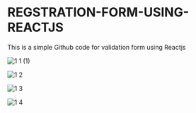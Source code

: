 # REGSTRATION-FORM-USING-REACTJS

This is a simple Github code for validation form using Reactjs


![1 1 (1)](https://user-images.githubusercontent.com/105506403/227566214-f0ba6c99-159d-4e8b-9994-f76eec903c67.jpg)

![1 2](https://user-images.githubusercontent.com/105506403/227566915-12d9a382-ec74-4505-a243-8082a1d90d63.jpg)

![1 3](https://user-images.githubusercontent.com/105506403/227566985-8a4f0f86-d47d-46ca-b11d-828d83c2fbf9.jpg)

![1 4](https://user-images.githubusercontent.com/105506403/227567037-250fe53b-5bde-4bd7-a5ef-8112aaec1eea.jpg)

